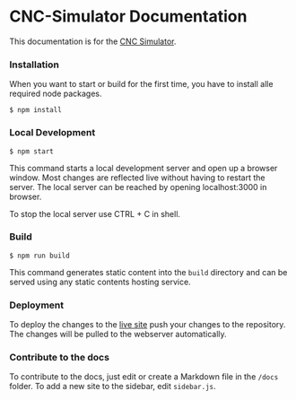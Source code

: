 # CNC-Simulator Documentation

This documentation is for the [CNC Simulator](https://github.com/timonweide/CNC-Simulator).

### Installation
When you want to start or build for the first time, you have to install alle required node packages.

```
$ npm install
```

### Local Development

```
$ npm start
```

This command starts a local development server and open up a browser window. Most changes are reflected live without having to restart the server. The local server can be reached by opening localhost:3000 in browser.

To stop the local server use CTRL + C in shell.

### Build

```
$ npm run build
```

This command generates static content into the `build` directory and can be served using any static contents hosting service.

### Deployment

To deploy the changes to the [live site](https://docs.cnc.timon.cloud/) push your changes to the repository. The changes will be pulled to the webserver automatically.

### Contribute to the docs

To contribute to the docs, just edit or create a Markdown file in the `/docs` folder. To add a new site to the sidebar, edit `sidebar.js`.
